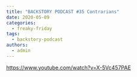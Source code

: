 ```yaml
---
title: "BACKSTORY PODCAST #35 Contrarians"
date: 2020-05-09
categories: 
  - freaky-friday
tags: 
  - backstory-podcast
authors: 
  - admin
---
```


https://www.youtube.com/watch?v=X-5Vc457PAE

